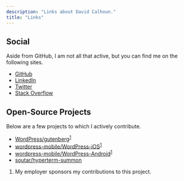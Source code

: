```yaml
---
description: "Links about David Calhoun."
title: "Links"
---
```


## Social

Aside from GitHub, I am not all that active, but you can find me on the following sites.

- [GitHub](https://github.com/dcalhoun)
- [LinkedIn](https://www.linkedin.com/in/davidpcalhoun/)
- [Twitter](https://twitter.com/david_calhoun)
- [Stack Overflow](https://stackoverflow.com/users/378228/david)

## Open-Source Projects

Below are a few projects to which I actively contribute.

- [WordPress/gutenberg](https://github.com/WordPress/gutenberg)<sup><a aria-label="footnote 1" href="#1">1</a></sup>
- [wordpress-mobile/WordPress-iOS](https://github.com/wordpress-mobile/WordPress-iOS)<sup><a aria-label="footnote 1" href="#1">1</a></sup>
- [wordpress-mobile/WordPress-Android](https://github.com/wordpress-mobile/WordPress-Android)<sup><a aria-label="footnote 1" href="#1">1</a></sup>
- [soutar/hyperterm-summon](https://github.com/soutar/hyperterm-summon)

<section aria-label="footnotes">
  <ol className="italic text-sm"><li id="1">My employer sponsors my contributions to this project.</li></ol>
</section>
